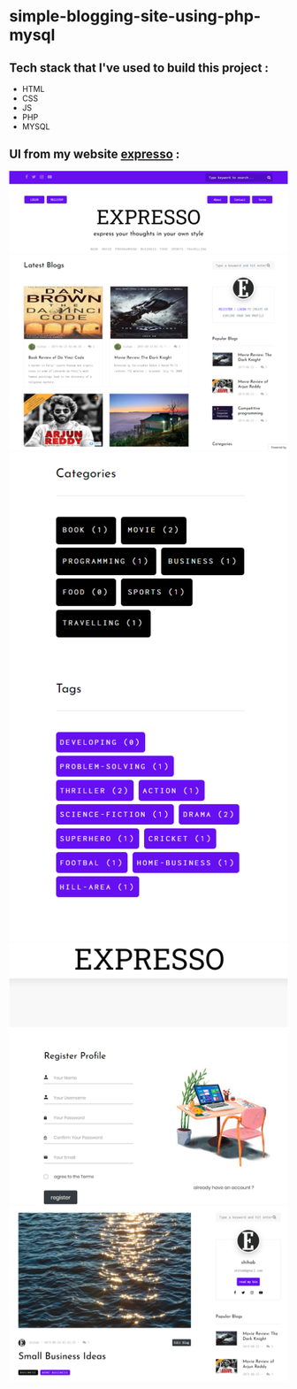 # simple-blogging-site-using-php-mysql

## Tech stack that I've used to build this project :
- HTML
- CSS
- JS
- PHP 
- MYSQL 

## UI from my website [expresso](https://expresso2022.000webhostapp.com/) :

![e01](https://github.com/nishan-paul-2022/simple-blogging-site-using-php-mysql/blob/main/readme/e01.PNG)
![e02](https://github.com/nishan-paul-2022/simple-blogging-site-using-php-mysql/blob/main/readme/e02.PNG)
![e03](https://github.com/nishan-paul-2022/simple-blogging-site-using-php-mysql/blob/main/readme/e03.PNG)
![e04](https://github.com/nishan-paul-2022/simple-blogging-site-using-php-mysql/blob/main/readme/e04.PNG)
![e05](https://github.com/nishan-paul-2022/simple-blogging-site-using-php-mysql/blob/main/readme/e05.PNG)
